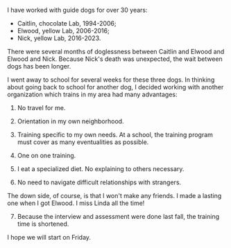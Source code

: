 I have worked with guide dogs for over 30 years:

* Caitlin, chocolate Lab, 1994-2006;
* Elwood, yellow Lab, 2006-2016;
* Nick, yellow Lab, 2016-2023.

There were several months of doglessness between Caitlin and Elwood and Elwood and Nick. Because Nick's death was unexpected, the wait between dogs has been longer.

I went away to school for several weeks for these three dogs. In thinking about going back to school for another dog, I decided working with another organization which trains in my area had many advantages:

1. No travel for me.

2. Orientation in my own neighborhood.

3. Training specific to my own needs. At a school, the training program must cover as many eventualities as possible.

4. One on one training.

5. I eat a specialized diet. No explaining to others necessary.

6. No need to navigate difficult relationships with strangers.

The down side, of course, is that I won't make any friends. I made a lasting one when I got Elwood. I miss Linda all the time!

7. Because the interview and assessment were done last fall, the training time is shortened.

I hope we will start on Friday.

